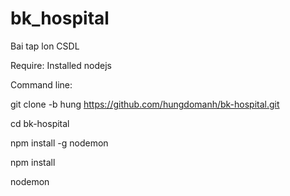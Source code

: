 # bk_hospital
Bai tap lon CSDL

Require: Installed nodejs

Command line:

git clone -b hung https://github.com/hungdomanh/bk-hospital.git

cd bk-hospital

npm install -g nodemon

npm install

nodemon